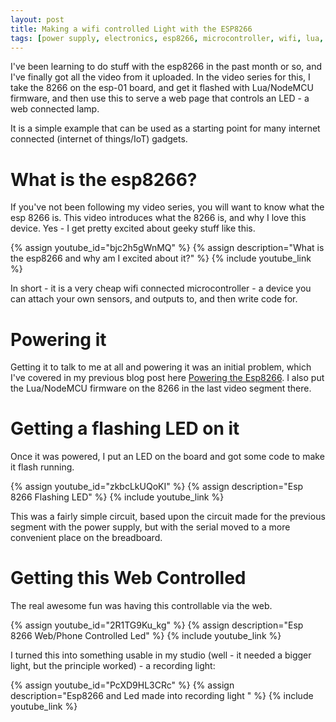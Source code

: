 ```yaml
---
layout: post
title: Making a wifi controlled Light with the ESP8266
tags: [power supply, electronics, esp8266, microcontroller, wifi, lua, nodemcu, iot]
---
```

I've been learning to do stuff with the esp8266 in the past month or so, and I've finally got all the video from it uploaded. In the video series for this, I take the 8266 on the esp-01 board, and get it flashed with Lua/NodeMCU firmware, and then use this to serve a web page that controls an LED - a web connected lamp.
 
 It is a simple example that can be used as a starting point for many internet connected (internet of things/IoT) gadgets.
 
# What is the esp8266?

If you've not been following my video series, you will want to know what the esp 8266 is.
This video introduces what the 8266 is, and why I love this device. Yes - I get pretty excited about geeky stuff like this.

{% assign youtube_id="bjc2h5gWnMQ" %}
{% assign description="What is the esp8266 and why am I excited about it?" %}
{% include youtube_link %}

In short - it is a very cheap wifi connected microcontroller - a device you can attach your own sensors, and outputs to, and then write code for.

# Powering it

Getting it to talk to me at all and powering it was an initial problem, which I've covered in my previous blog post here [Powering the Esp8266](/2015/04/29/powering-the-esp8266.html).
I also put the Lua/NodeMCU firmware on the 8266 in the last video segment there.

# Getting a flashing LED on it

Once it was powered, I put an LED on the board and got some code to make it flash running.

{% assign youtube_id="zkbcLkUQoKI" %}
{% assign description="Esp 8266 Flashing LED" %}
{% include youtube_link %}

This was a fairly simple circuit, based upon the circuit made for the previous segment with the power supply, but with the serial moved to a more convenient place on the breadboard.

# Getting this Web Controlled

The real awesome fun was having this controllable via the web.

{% assign youtube_id="2R1TG9Ku_kg" %}
{% assign description="Esp 8266 Web/Phone Controlled Led" %}
{% include youtube_link %}

I turned this into something usable in my studio (well - it needed a bigger light, but the principle worked) - a recording light:

{% assign youtube_id="PcXD9HL3CRc" %}
{% assign description="Esp8266 and Led made into recording light " %}
{% include youtube_link %}

